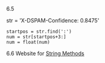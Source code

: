 6.5

str = 'X-DSPAM-Confidence:  0.8475'

```
startpos = str.find(':')
num = str[startpos+3:]
num = float(num)
```

6.6
Website for [String Methods](https://docs.python.org/2.4/lib/string-methods.html)
